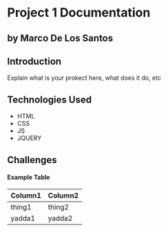 # Project 1 Documentation
## by Marco De Los Santos


## Introduction

Explain what is your prokect here, what does it do, etc

## Technologies Used

- HTML
- CSS 
- JS 
- JQUERY

## Challenges 







#### Example Table

| Column1 | Column2 |
|---------|---------|
| thing1 | thing2 |
| yadda1 | yadda2 |